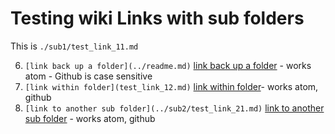 # Testing wiki Links with sub folders


This is `./sub1/test_link_11.md`

6. `[link back up a folder](../readme.md)` [link back up a folder](../README.md) - works atom - Github is case sensitive
7. `[link within folder](test_link_12.md)` [link within folder](test_link_12.md)- works atom, github
8. `[link to another sub folder](../sub2/test_link_21.md)` [link to another sub folder](../sub2/test_link_21.md) - works atom, github
